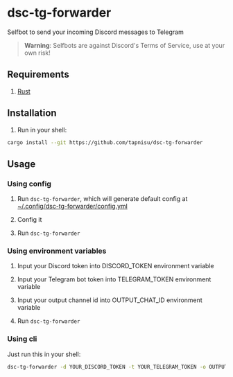 # dsc-tg-forwarder

Selfbot to send your incoming Discord messages to Telegram

> **Warning**:
> Selfbots are against Discord's Terms of Service, use at your own risk!

## Requirements

1. [Rust](https://www.rust-lang.org/tools/install)

## Installation

1. Run in your shell:

```sh
cargo install --git https://github.com/tapnisu/dsc-tg-forwarder
```

## Usage

### Using config

1. Run `dsc-tg-forwarder`, which will generate default config at [~/.config/dsc-tg-forwarder/config.yml](assets/config.yml)

2. Config it

3. Run `dsc-tg-forwarder`

### Using environment variables

1. Input your Discord token into DISCORD_TOKEN environment variable

2. Input your Telegram bot token into TELEGRAM_TOKEN environment variable

3. Input your output channel id into OUTPUT_CHAT_ID environment variable

4. Run `dsc-tg-forwarder`

### Using cli

Just run this in your shell:

```sh
dsc-tg-forwarder -d YOUR_DISCORD_TOKEN -t YOUR_TELEGRAM_TOKEN -o OUTPUT_CHAT_ID
```

